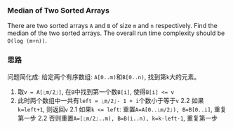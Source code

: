 ### Median of Two Sorted Arrays

There are two sorted arrays `A` and `B` of size `m` and `n` respectively. Find the median of the two sorted arrays. The overall run time complexity should be `O(log (m+n))`.

### 思路

问题简化成: 给定两个有序数组: `A[0..m)`和`B[0..n)`, 找到第`k`大的元素。

1.  取`v = A[⎿m/2⏌]`, 在`B`中找到第一个数`B[i]`, 使得`B[i] <= v`
2.  此时两个数组中一共有`left = ⎿m/2⏌- 1 + i`个数小于等于`v`
    2.2 如果`k=left+1`, 则返回`v`
    2.1 如果`k <= left`: 重置`A=A[0..⎿m/2⏌), B=B[0..i]`, 重复第一步
    2.2 否则重置`A=[⎿m/2⏌..m), B=B(i..n), k=k-left-1`, 重复第一步
